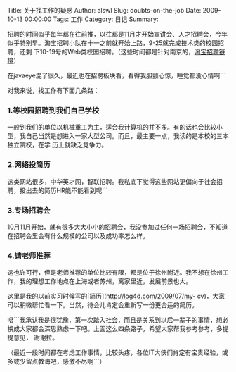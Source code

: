 Title: 关于找工作的疑惑
Author: alswl
Slug: doubts-on-the-job
Date: 2009-10-13 00:00:00
Tags: 工作
Category: 日记
Summary: 

招聘的时间似乎每年都在往前推，以往都是11月才开始宣讲会、人才招聘会，今年似乎特别早。淘宝招聘小队在十一之前就开始上路，9-25就完成技术类的校园招聘，还剩
下10-19号的Web类校园招聘。（这些时间都是针对南京的，[淘宝招聘链接](http://www.join-alibaba.com/)）

在javaeye混了很久，最近也在招聘板块看，看得我胆颤心惊，睡觉都没心情啊```

对我来说，找工作有下面几条路：

### 1.等校园招聘到我们自己学校

一般到我们的单位以机械重工为主，适合我计算机的并不多。有的话也会比较小型，我自己当然是想进入一家大型公司。而且，最主要一点，我读的是本校的三本独立院校，在学
历上就缺乏竞争力。

### 2.网络投简历

这类网站很多，中华英才网，智联招聘。我私底下觉得这些网站更偏向于社会招聘，投出去的简历HR能不能看到呢```

### 3.专场招聘会

10月11月开始，就有很多大大小小的招聘会，我没参加过任何一场招聘会，不知道在招聘会里会有什么规模的公司以及成功率怎么样。

### 4.请老师推荐

这也许可行，但是老师推荐的单位比较有限，都是位于徐州附近。我不想在徐州工作，我的理想工作地点在上海或者苏州，离家里近，发展前景也大。

这里是我的以前实习时候写的[简历](http://log4d.com/2009/07/my-
cv)，大家可以稍微帮忙看一下。当然，待会儿肯定会重新写一份更合适的简历。

唔```我承认我是很犹豫，第一次踏入社会，而且是关系到以后一辈子的事情，想必换成大家都会深思熟虑一下吧。上面这么四条路子，希望大家帮我参考参考，多提提意见，
谢谢拉。

（最近一段时间都在考虑工作事情，比较头疼，各位IT大侠们肯定有宝贵经验，或多或少留点教诲吧，感激不尽啊```）

